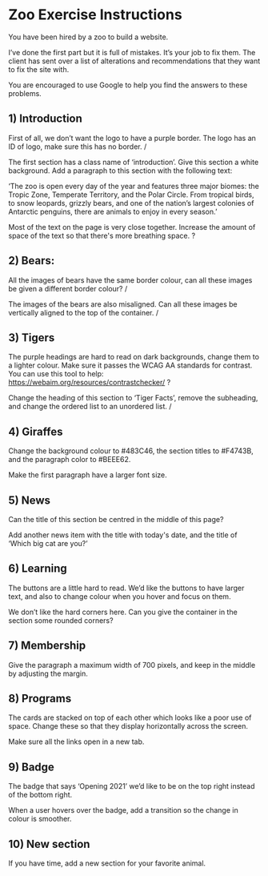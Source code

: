 # Zoo Exercise Instructions

You have been hired by a zoo to build a website.

I’ve done the first part but it is full of mistakes. It’s your job to fix them. The client has sent over a list of alterations and recommendations that they want to fix the site with.

You are encouraged to use Google to help you find the answers to these problems.

## 1) Introduction

First of all, we don’t want the logo to have a purple border. The logo has an ID of logo, make sure this has no border. /

The first section has a class name of ‘introduction’. Give this section a white background. Add a paragraph to this section with the following text:

‘The zoo is open every day of the year and features three major biomes: the Tropic Zone, Temperate Territory, and the Polar Circle. From tropical birds, to snow leopards, grizzly bears, and one of the nation’s largest colonies of Antarctic penguins, there are animals to enjoy in every season.’

Most of the text on the page is very close together. Increase the amount of space of the text so that there's more breathing space. ?

## 2) Bears:

All the images of bears have the same border colour, can all these images be given a different border colour? /

The images of the bears are also misaligned. Can all these images be vertically aligned to the top of the container. /

## 3) Tigers

The purple headings are hard to read on dark backgrounds, change them to a lighter colour. Make sure it passes the WCAG AA standards for contrast. You can use this tool to help: https://webaim.org/resources/contrastchecker/ ?

Change the heading of this section to ‘Tiger Facts’, remove the subheading, and change the ordered list to an unordered list. /

## 4) Giraffes

Change the background colour to #483C46, the section titles to #F4743B, and the paragraph color to #BEEE62.

Make the first paragraph have a larger font size.

## 5) News

Can the title of this section be centred in the middle of this page?

Add another news item with the title with today's date, and the title of ‘Which big cat are you?’

## 6) Learning

The buttons are a little hard to read. We’d like the buttons to have larger text, and also to change colour when you hover and focus on them.

We don’t like the hard corners here. Can you give the container in the section some rounded corners?

## 7) Membership

Give the paragraph a maximum width of 700 pixels, and keep in the middle by adjusting the margin.

## 8) Programs

The cards are stacked on top of each other which looks like a poor use of space. Change these so that they display horizontally across the screen.

Make sure all the links open in a new tab.

## 9) Badge

The badge that says ‘Opening 2021’ we’d like to be on the top right instead of the bottom right.

When a user hovers over the badge, add a transition so the change in colour is smoother.

## 10) New section

If you have time, add a new section for your favorite animal.
